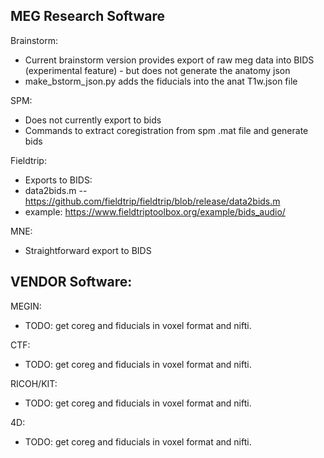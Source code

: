 
## MEG Research Software
Brainstorm:
- Current brainstorm version provides export of raw meg data into BIDS (experimental feature) - but does not generate the anatomy json
- make_bstorm_json.py adds the fiducials into the anat T1w.json file

SPM: 
- Does not currently export to bids
- Commands to extract coregistration from spm .mat file and generate bids

Fieldtrip:
- Exports to BIDS:
- data2bids.m -- https://github.com/fieldtrip/fieldtrip/blob/release/data2bids.m
- example: https://www.fieldtriptoolbox.org/example/bids_audio/

MNE: 
- Straightforward export to BIDS

## VENDOR Software:
MEGIN:
- TODO: get coreg and fiducials  in voxel format and nifti.

CTF:
- TODO: get coreg and fiducials  in voxel format and nifti.

RICOH/KIT:
- TODO: get coreg and fiducials  in voxel format and nifti.

4D:
- TODO: get coreg and fiducials  in voxel format and nifti.

